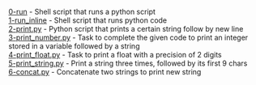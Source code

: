 [0-run](https://github.com/ephraimm-zm/alu-higher_level_programming/blob/main/python-hello_world/0-run) - Shell script that runs a python script
<br>[1-run_inline](https://github.com/ephraimm-zm/alu-higher_level_programming/blob/main/python-hello_world/1-run_inline) - Shell script that runs python code
<br>[2-print.py](https://github.com/ephraimm-zm/alu-higher_level_programming/blob/main/python-hello_world/2-print.py) - Python script that prints a certain string follow by new line
<br>[3-print_number.py](https://github.com/ephraimm-zm/alu-higher_level_programming/blob/main/python-hello_world/3-print_number.py) - Task to complete the given code to print an integer stored in a variable followed by a string
<br>[4-print_float.py](https://github.com/ephraimm-zm/alu-higher_level_programming/blob/main/python-hello_world/4-print_float.py) - Task to print a float with a precision of 2 digits
<br>[5-print_string.py](https://github.com/ephraimm-zm/alu-higher_level_programming/blob/main/python-hello_world/5-print_string.py) - Print a string three times, followed by its first 9 chars
<br>[6-concat.py](https://github.com/ephraimm-zm/alu-higher_level_programming/blob/main/python-hello_world/6-concat.py) - Concatenate two strings to print new string
<br>
